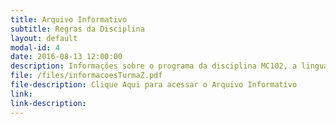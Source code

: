```yaml
---
title: Arquivo Informativo 
subtitle: Regras da Disciplina
layout: default
modal-id: 4
date: 2016-08-13 12:00:00
description: Informações sobre o programa da disciplina MC102, a linguagem de programação adotada, os horários de atendimento, as avaliações, as data das provas, o cálculo das notas, e observações gerais etc.
file: /files/informacoesTurmaZ.pdf
file-description: Clique Aqui para acessar o Arquivo Informativo
link: 
link-description: 
---
```

